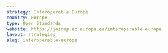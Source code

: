 ```yaml
---
strategy: Interoperable Europe
country: Europe
type: Open Standards
website: https://joinup.ec.europa.eu/interoperable-europe
layout: strategies
slug: interoperable-europe
---
```



